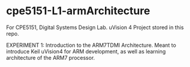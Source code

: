 # cpe5151-L1-armArchitecture
For CPE5151, Digital Systems Design Lab.
uVision 4 Project stored in this repo.

EXPERIMENT 1: Introduction to the ARM7TDMI Architecture.
Meant to introduce Keil uVision4 for ARM development, as well as learning architecture of the ARM7 processor.
